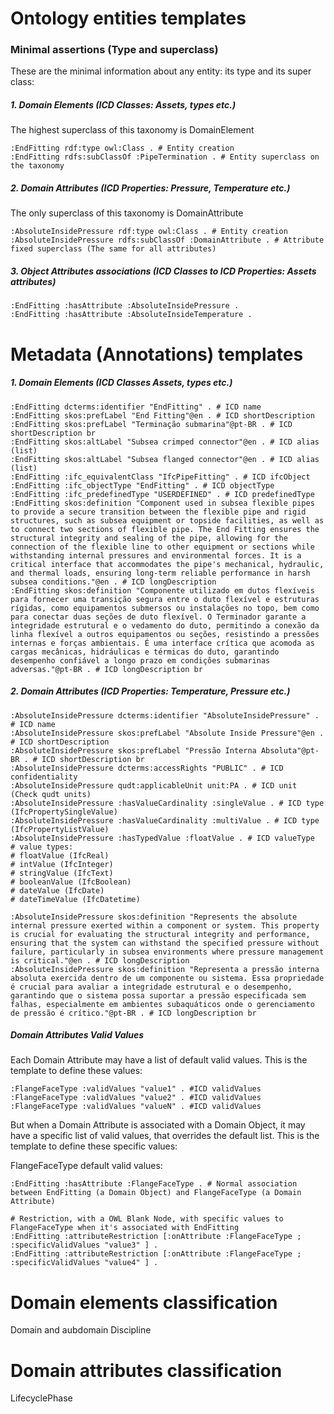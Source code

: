# Ontology entities templates

### Minimal assertions (Type and superclass)
These are the minimal information about any entity: its type and its super class:

##### 1. Domain Elements (ICD Classes: Assets, types etc.)
The highest superclass of this taxonomy is DomainElement
```turtle
:EndFitting rdf:type owl:Class . # Entity creation
:EndFitting rdfs:subClassOf :PipeTermination . # Entity superclass on the taxonomy
```

##### 2. Domain Attributes (ICD Properties: Pressure, Temperature etc.)
The only superclass of this taxonomy is DomainAttribute
```turtle
:AbsoluteInsidePressure rdf:type owl:Class . # Entity creation
:AbsoluteInsidePressure rdfs:subClassOf :DomainAttribute . # Attribute fixed superclass (The same for all attributes)
```

##### 3. Object Attributes associations (ICD Classes to ICD Properties: Assets attributes)
```turtle
:EndFitting :hasAttribute :AbsoluteInsidePressure .
:EndFitting :hasAttribute :AbsoluteInsideTemperature .
```

# Metadata (Annotations) templates

##### 1. Domain Elements (ICD Classes Assets, types etc.)
```turtle
:EndFitting dcterms:identifier "EndFitting" . # ICD name
:EndFitting skos:prefLabel "End Fitting"@en . # ICD shortDescription
:EndFitting skos:prefLabel "Terminação submarina"@pt-BR . # ICD shortDescription br
:EndFitting skos:altLabel "Subsea crimped connector"@en . # ICD alias (list)
:EndFitting skos:altLabel "Subsea flanged connector"@en . # ICD alias (list)
:EndFitting :ifc_equivalentClass "IfcPipeFitting" . # ICD ifcObject
:EndFitting :ifc_objectType "EndFitting" . # ICD objectType
:EndFitting :ifc_predefinedType "USERDEFINED" . # ICD predefinedType
:EndFitting skos:definition "Component used in subsea flexible pipes to provide a secure transition between the flexible pipe and rigid structures, such as subsea equipment or topside facilities, as well as to connect two sections of flexible pipe. The End Fitting ensures the structural integrity and sealing of the pipe, allowing for the connection of the flexible line to other equipment or sections while withstanding internal pressures and environmental forces. It is a critical interface that accommodates the pipe's mechanical, hydraulic, and thermal loads, ensuring long-term reliable performance in harsh subsea conditions."@en . # ICD longDescription
:EndFitting skos:definition "Componente utilizado em dutos flexíveis para fornecer uma transição segura entre o duto flexível e estruturas rígidas, como equipamentos submersos ou instalações no topo, bem como para conectar duas seções de duto flexível. O Terminador garante a integridade estrutural e o vedamento do duto, permitindo a conexão da linha flexível a outros equipamentos ou seções, resistindo a pressões internas e forças ambientais. É uma interface crítica que acomoda as cargas mecânicas, hidráulicas e térmicas do duto, garantindo desempenho confiável a longo prazo em condições submarinas adversas."@pt-BR . # ICD longDescription br
```

##### 2. Domain Attributes (ICD Properties: Temperature, Pressure etc.)
```turtle
:AbsoluteInsidePressure dcterms:identifier "AbsoluteInsidePressure" . # ICD name
:AbsoluteInsidePressure skos:prefLabel "Absolute Inside Pressure"@en . # ICD shortDescription
:AbsoluteInsidePressure skos:prefLabel "Pressão Interna Absoluta"@pt-BR . # ICD shortDescription br
:AbsoluteInsidePressure dcterms:accessRights "PUBLIC" . # ICD confidentiality
:AbsoluteInsidePressure qudt:applicableUnit unit:PA . # ICD unit (Check qudt units)
:AbsoluteInsidePressure :hasValueCardinality :singleValue . # ICD type (IfcPropertySingleValue)
:AbsoluteInsidePressure :hasValueCardinality :multiValue . # ICD type (IfcPropertyListValue)
:AbsoluteInsidePressure :hasTypedValue :floatValue . # ICD valueType
# value types:
# floatValue (IfcReal)
# intValue (IfcInteger)
# stringValue (IfcText)
# booleanValue (IfcBoolean)
# dateValue (IfcDate)
# dateTimeValue (IfcDatetime)

:AbsoluteInsidePressure skos:definition "Represents the absolute internal pressure exerted within a component or system. This property is crucial for evaluating the structural integrity and performance, ensuring that the system can withstand the specified pressure without failure, particularly in subsea environments where pressure management is critical."@en . # ICD longDescription
:AbsoluteInsidePressure skos:definition "Representa a pressão interna absoluta exercida dentro de um componente ou sistema. Essa propriedade é crucial para avaliar a integridade estrutural e o desempenho, garantindo que o sistema possa suportar a pressão especificada sem falhas, especialmente em ambientes subaquáticos onde o gerenciamento de pressão é crítico."@pt-BR . # ICD longDescription br
```

##### Domain Attributes Valid Values

Each Domain Attribute may have a list of default valid values.
This is the template to define these values:

```turtle
:FlangeFaceType :validValues "value1" . #ICD validValues
:FlangeFaceType :validValues "value2" . #ICD validValues
:FlangeFaceType :validValues "valueN" . #ICD validValues
```

But when a Domain Attribute is associated with a Domain Object, it may have a specific list of valid values, that overrides the default list.
This is the template to define these specific values:

FlangeFaceType default valid values:
```turtle
:EndFitting :hasAttribute :FlangeFaceType . # Normal association between EndFitting (a Domain Object) and FlangeFaceType (a Domain Attribute)

# Restriction, with a OWL Blank Node, with specific values to FlangeFaceType when it's associated with EndFitting
:EndFitting :attributeRestriction [:onAttribute :FlangeFaceType ; :specificValidValues "value3" ] .
:EndFitting :attributeRestriction [:onAttribute :FlangeFaceType ; :specificValidValues "value4" ] .
```

# Domain elements classification

Domain and aubdomain
Discipline

# Domain attributes classification
LifecyclePhase